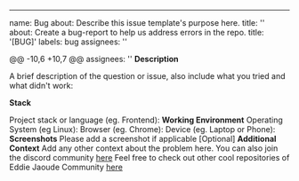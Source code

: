 ---
name: Bug
about: Describe this issue template's purpose here.
title: ''
about: Create a bug-report to help us address errors in the repo.
title: '[BUG]'
labels: bug
assignees: ''

@@ -10,6 +10,7 @@ assignees: ''
**Description**

A brief description of the question or issue, also include what you tried and what didn't work:
<!--A clear and concise description of what the bug is.-->

**Stack**

Project stack or language (eg. Frontend):
**Working Environment**
Operating System (eg Linux):
Browser (eg. Chrome):
Device (eg. Laptop or Phone):
**Screenshots**
Please add a screenshot if applicable
[Optional] **Additional Context**
Add any other context about the problem here.
You can also join the discord community [here](https://discord.com/invite/jZQs6Wu)
Feel free to check out other cool repositories of Eddie Jaoude Community [here](https://github.com/EddieJaoudeCommunity)
